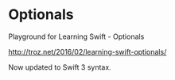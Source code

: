 # Optionals

Playground for Learning Swift - Optionals

http://troz.net/2016/02/learning-swift-optionals/

Now updated to Swift 3 syntax.